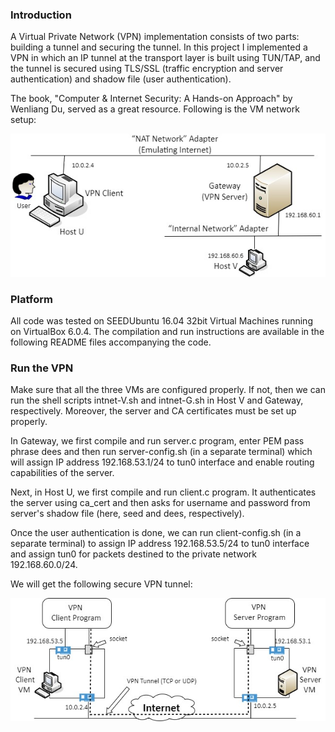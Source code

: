 ### Introduction
A Virtual Private Network (VPN) implementation consists of two parts: building a tunnel and securing the tunnel. In this project I implemented a VPN in which an IP tunnel at the transport layer is built using TUN/TAP, and the tunnel is secured using TLS/SSL (traffic encryption and server authentication) and shadow file (user authentication).

The book, "Computer \& Internet Security: A Hands-on Approach" by Wenliang Du, served as a great resource. Following is the VM network setup:

![VM](/miniVPN/Host2Gateway.jpg)

### Platform
All code was tested on SEEDUbuntu 16.04 32bit Virtual Machines running on VirtualBox 6.0.4. The compilation and run instructions are available in the following README files accompanying the code.

### Run the VPN
Make sure that all the three VMs are configured properly. If not, then we can run the shell scripts intnet-V.sh and intnet-G.sh in Host V and Gateway, respectively. Moreover, the server and CA certificates must be set up properly.

In Gateway, we first compile and run server.c program, enter PEM pass phrase dees and then run server-config.sh (in a separate terminal) which will assign IP address 192.168.53.1/24 to tun0 interface and enable routing capabilities of the server.

Next, in Host U, we first compile and run client.c program. It authenticates the server using ca_cert and then asks for username and password from server's shadow file (here, seed and dees, respectively).

Once the user authentication is done, we can run client-config.sh (in a separate terminal) to assign IP address 192.168.53.5/24 to tun0 interface and assign tun0 for packets destined to the private network 192.168.60.0/24.

We will get the following secure VPN tunnel:

![tunnel](/miniVPN/ClientServerTunnel.jpg)
